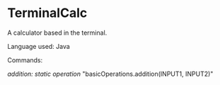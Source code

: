 # TerminalCalc
A calculator based in the terminal.

Language used: Java

Commands:

*addition:* _static operation_ "basicOperations.addition(INPUT1, INPUT2)"


